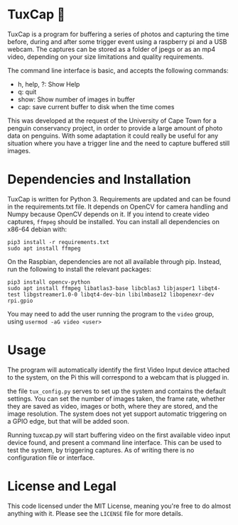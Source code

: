 # TuxCap 🐧

TuxCap is a program for buffering a series of photos and capturing the time
before, during and after some trigger event using a raspberry pi and a USB
webcam. The captures can be stored as a folder of jpegs or as an mp4 video,
depending on your size limitations and quality requirements.

The command line interface is basic, and accepts the following commands:

* h, help, ?: Show Help
* q: quit
* show: Show number of images in buffer
* cap: save current buffer to disk when the time comes

This was developed at the request of the University of Cape Town for a penguin
conservancy project, in order to provide a large amount of photo data on
penguins. With some adaptation it could really be useful for any situation where
you have a trigger line and the need to capture buffered still images.

# Dependencies and Installation

TuxCap is written for Python 3. Requirements are updated and can be found in the
requirements.txt file. It depends on OpenCV for camera handling and Numpy
because OpenCV depends on it. If you intend to create video captures, `ffmpeg`
should be installed. You can install all dependencies on x86-64 debian with:

```
pip3 install -r requirements.txt
sudo apt install ffmpeg
```

On the Raspbian, dependencies are not all available through pip. Instead, run
the following to install the relevant packages:

```
pip3 install opencv-python
sudo apt install ffmpeg libatlas3-base libcblas3 libjasper1 libqt4-test libgstreamer1.0-0 libqt4-dev-bin libilmbase12 libopenexr-dev rpi.gpio
```

You may need to add the user running the program to the `video` group, using
`usermod -aG video <user>`

# Usage

The program will automatically identify the first Video Input device attached to
the system, on the Pi this will correspond to a webcam that is plugged in.

the file `tux_config.py` serves to set up the system and contains the default
settings. You can set the number of images taken, the frame rate, whether they
are saved as video, images or both, where they are stored, and the image
resolution. The system does not yet support automatic triggering on a GPIO edge,
but that will be added soon.

Running tuxcap.py will start buffering video on the first available video input
device found, and present a command line interface. This can be used to test the
system, by triggering captures. As of writing there is no configuration file or
interface.

# License and Legal

This code licensed under the MIT License, meaning you're free to do almost
anything with it. Please see the `LICENSE` file for more details.
